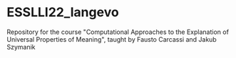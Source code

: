 # ESSLLI22_langevo
 Repository for the course "Computational Approaches to the Explanation of Universal Properties of Meaning", taught by Fausto Carcassi and Jakub Szymanik
